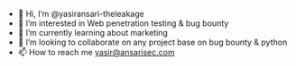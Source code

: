 - 👋 Hi, I’m @yasiransari-theleakage
- 👀 I’m interested in Web penetration testing & bug bounty
- 🌱 I’m currently learning about marketing 
- 💞️ I’m looking to collaborate on any project base on bug bounty & python
- 📫 How to reach me yasir@ansarisec.com 

<!---
yasiransari-theleakage/yasiransari-theleakage is a ✨ special ✨ repository because its `README.md` (this file) appears on your GitHub profile.
You can click the Preview link to take a look at your changes.
--->
